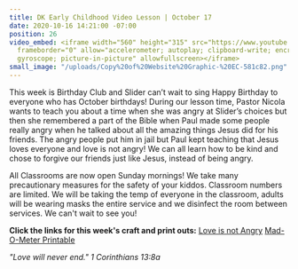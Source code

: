 ```yaml
---
title: DK Early Childhood Video Lesson | October 17
date: 2020-10-16 14:21:00 -07:00
position: 26
video_embed: <iframe width="560" height="315" src="https://www.youtube.com/embed/_UvhohfLJiY"
  frameborder="0" allow="accelerometer; autoplay; clipboard-write; encrypted-media;
  gyroscope; picture-in-picture" allowfullscreen></iframe>
small_image: "/uploads/Copy%20of%20Website%20Graphic-%20EC-581c82.png"
---
```


This week is Birthday Club and Slider can’t wait to sing Happy Birthday to everyone who has October birthdays! During our lesson time, Pastor Nicola wants to teach you about a time when she was angry at Slider’s choices but then she remembered a part of the Bible when Paul made some people really angry when he talked about all the amazing things Jesus did for his friends. The angry people put him in jail but Paul kept teaching that Jesus loves everyone and love is not angry! We can all learn how to be kind and chose to forgive our friends just like Jesus, instead of being angry.

All Classrooms are now open Sunday mornings! We take many precautionary measures for the safety of your kiddos. Classroom numbers are limited. We will be taking the temp of everyone in the classroom, adults will be wearing masks the entire service and we disinfect the room between services. We can't wait to see you!

**Click the links for this week's craft and print outs:**
[Love is not Angry](https://drive.google.com/file/d/1JXA6lZ8JJuPWMX9H9PKc5oZwwdFMnzGt/view?usp=sharing)
[Mad-O-Meter Printable](https://drive.google.com/file/d/1zLrUx-M-dYipaE0MnNchgDw3IKywqztx/view?usp=sharing)

*"Love will never end." 1 Corinthians 13:8a*